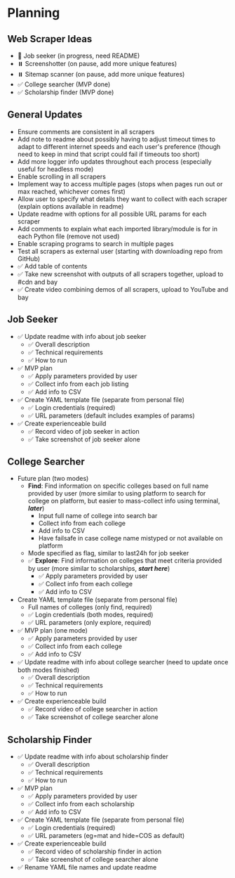 # Planning

## Web Scraper Ideas
- 🚧 Job seeker (in progress, need README)
- ⏸️ Screenshotter (on pause, add more unique features)
- ⏸️ Sitemap scanner (on pause, add more unique features)
- ✅ College searcher (MVP done)
- ✅ Scholarship finder (MVP done)

## General Updates
- Ensure comments are consistent in all scrapers
- Add note to readme about possibly having to adjust timeout times to adapt to different internet speeds and each user's preference (though need to keep in mind that script could fail if timeouts too short)
- Add more logger info updates throughout each process (especially useful for headless mode)
- Enable scrolling in all scrapers
- Implement way to access multiple pages (stops when pages run out or max reached, whichever comes first)
- Allow user to specify what details they want to collect with each scraper (explain options available in readme)
- Update readme with options for all possible URL params for each scraper
- Add comments to explain what each imported library/module is for in each Python file (remove not used)
- Enable scraping programs to search in multiple pages
- Test all scrapers as external user (starting with downloading repo from GitHub)
- ✅ Add table of contents
- ✅ Take new screenshot with outputs of all scrapers together, upload to #cdn and bay
- ✅ Create video combining demos of all scrapers, upload to YouTube and bay

## Job Seeker
- ✅ Update readme with info about job seeker
    - ✅ Overall description
    - ✅ Technical requirements
    - ✅ How to run
- ✅ MVP plan
    - ✅ Apply parameters provided by user
    - ✅ Collect info from each job listing
    - ✅ Add info to CSV
- ✅ Create YAML template file (separate from personal file)
    - ✅ Login credentials (required)
    - ✅ URL parameters (default includes examples of params)
- ✅ Create experienceable build
    - ✅ Record video of job seeker in action
    - ✅ Take screenshot of job seeker alone

## College Searcher
- Future plan (two modes)
    - **Find**: Find information on specific colleges based on full name provided by user (more similar to using platform to search for college on platform, but easier to mass-collect info using terminal, **_later_**)
        - Input full name of college into search bar
        - Collect info from each college
        - Add info to CSV
        - Have failsafe in case college name mistyped or not available on platform
    - Mode specified as flag, similar to last24h for job seeker
    - ✅ **Explore**: Find information on colleges that meet criteria provided by user (more similar to scholarships, **_start here_**)
        - ✅ Apply parameters provided by user
        - ✅ Collect info from each college
        - ✅ Add info to CSV
- Create YAML template file (separate from personal file)
    - Full names of colleges (only find, required)
    - ✅ Login credentials (both modes, required)
    - ✅ URL parameters (only explore, required)
- ✅ MVP plan (one mode)
    - ✅ Apply parameters provided by user
    - ✅ Collect info from each college
    - ✅ Add info to CSV
- ✅ Update readme with info about college searcher (need to update once both modes finished)
    - ✅ Overall description
    - ✅ Technical requirements
    - ✅ How to run
- ✅ Create experienceable build
    - ✅ Record video of college searcher in action
    - ✅ Take screenshot of college searcher alone

## Scholarship Finder
- ✅ Update readme with info about scholarship finder
    - ✅ Overall description
    - ✅ Technical requirements
    - ✅ How to run
- ✅ MVP plan
    - ✅ Apply parameters provided by user
    - ✅ Collect info from each scholarship
    - ✅ Add info to CSV
- ✅ Create YAML template file (separate from personal file)
    - ✅ Login credentials (required)
    - ✅ URL parameters (eg=mat and hide=COS as default)
- ✅ Create experienceable build
    - ✅ Record video of scholarship finder in action
    - ✅ Take screenshot of college searcher alone
- ✅ Rename YAML file names and update readme